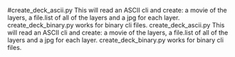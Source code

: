#create_deck_ascii.py <cli file name> This will read an ASCII cli and create: a movie of the layers, a file.list of all of the layers and a jpg for each  layer.  create_deck_binary.py works   for binary cli files.                 create_deck_ascii.py <cli file name> This will read an ASCII cli and create: a movie of the layers, a file.list of all of the layers and a jpg for each  layer.  create_deck_binary.py works   for binary cli files.                 
